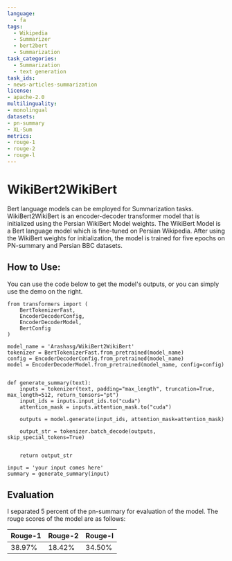```yaml
---
language: 
  - fa
tags:
  - Wikipedia
  - Summarizer
  - bert2bert
  - Summarization
task_categories:
  - Summarization
  - text generation
task_ids:
- news-articles-summarization
license:
- apache-2.0
multilinguality:
- monolingual
datasets:
- pn-summary
- XL-Sum
metrics:
- rouge-1
- rouge-2
- rouge-l
---
```



# WikiBert2WikiBert
Bert language models can be employed for Summarization tasks. WikiBert2WikiBert is an encoder-decoder transformer model that is initialized using the Persian WikiBert Model weights. The WikiBert Model is a Bert language model which is fine-tuned on Persian Wikipedia. After using the WikiBert weights for initialization, the model is trained for five epochs on PN-summary and Persian BBC datasets.

## How to Use:
You can use the code below to get the model's outputs, or you can simply use the demo on the right.
```
from transformers import (
    BertTokenizerFast,
    EncoderDecoderConfig,
    EncoderDecoderModel,
    BertConfig
)

model_name = 'Arashasg/WikiBert2WikiBert'
tokenizer = BertTokenizerFast.from_pretrained(model_name)
config = EncoderDecoderConfig.from_pretrained(model_name)
model = EncoderDecoderModel.from_pretrained(model_name, config=config)


def generate_summary(text):
    inputs = tokenizer(text, padding="max_length", truncation=True, max_length=512, return_tensors="pt")
    input_ids = inputs.input_ids.to("cuda")
    attention_mask = inputs.attention_mask.to("cuda")

    outputs = model.generate(input_ids, attention_mask=attention_mask)

    output_str = tokenizer.batch_decode(outputs, skip_special_tokens=True)


    return output_str

input = 'your input comes here'
summary = generate_summary(input)
```

## Evaluation
I separated 5 percent of the pn-summary for evaluation of the model. The rouge scores of the model are as follows:

| Rouge-1  | Rouge-2  | Rouge-l |
| ------------- | ------------- | ------------- |
| 38.97%  | 18.42%  | 34.50%  |

